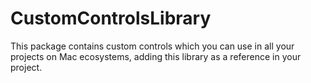 # CustomControlsLibrary

This package contains custom controls which you can use in all your projects on Mac ecosystems, adding this library as a reference in your project.

